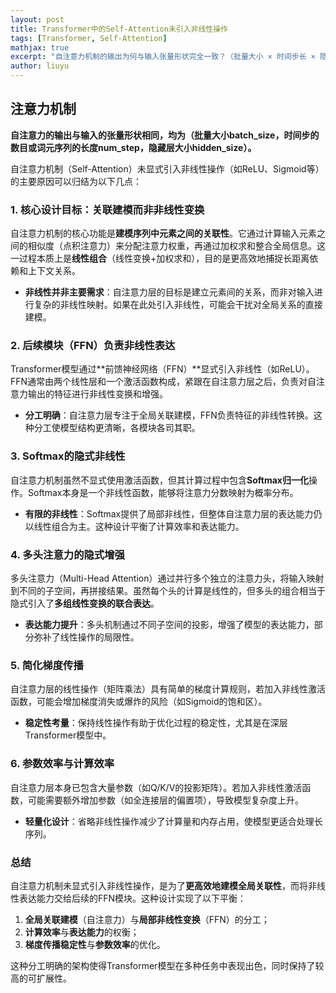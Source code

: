 ```yaml
---
layout: post
title: Transformer中的Self-Attention未引入非线性操作
tags: [Transformer, Self-Attention]
mathjax: true
excerpt: "自注意力机制的输出为何与输入张量形状完全一致？（批量大小 × 时间步长 × 隐藏层大小）本文聚焦 Transformer 中 Self-Attention 的结构特性，解析其未引入非线性操作的设计逻辑及对模型表达能力的影响。"
author: liuyu
---
```


## 注意力机制
**自注意力的输出与输入的张量形状相同，均为（批量大小batch_size，时间步的数目或词元序列的长度num_step，隐藏层大小hidden_size）。**

自注意力机制（Self-Attention）未显式引入非线性操作（如ReLU、Sigmoid等）的主要原因可以归结为以下几点：


### 1. **核心设计目标：关联建模而非非线性变换**
   自注意力机制的核心功能是**建模序列中元素之间的关联性**。它通过计算输入元素之间的相似度（点积注意力）来分配注意力权重，再通过加权求和整合全局信息。这一过程本质上是**线性组合**（线性变换+加权求和），目的是更高效地捕捉长距离依赖和上下文关系。  
   - **非线性并非主要需求**：自注意力层的目标是建立元素间的关系，而非对输入进行复杂的非线性映射。如果在此处引入非线性，可能会干扰对全局关系的直接建模。


### 2. **后续模块（FFN）负责非线性表达**
   Transformer模型通过**前馈神经网络（FFN）**显式引入非线性（如ReLU）。FFN通常由两个线性层和一个激活函数构成，紧跟在自注意力层之后，负责对自注意力输出的特征进行非线性变换和增强。  
   - **分工明确**：自注意力层专注于全局关联建模，FFN负责特征的非线性转换。这种分工使模型结构更清晰，各模块各司其职。


### 3. **Softmax的隐式非线性**
   自注意力机制虽然不显式使用激活函数，但其计算过程中包含**Softmax归一化**操作。Softmax本身是一个非线性函数，能够将注意力分数映射为概率分布。  
   - **有限的非线性**：Softmax提供了局部非线性，但整体自注意力层的表达能力仍以线性组合为主。这种设计平衡了计算效率和表达能力。


### 4. **多头注意力的隐式增强**
   多头注意力（Multi-Head Attention）通过并行多个独立的注意力头，将输入映射到不同的子空间，再拼接结果。虽然每个头的计算是线性的，但多头的组合相当于隐式引入了**多组线性变换的联合表达**。  
   - **表达能力提升**：多头机制通过不同子空间的投影，增强了模型的表达能力，部分弥补了线性操作的局限性。


### 5. **简化梯度传播**
   自注意力层的线性操作（矩阵乘法）具有简单的梯度计算规则，若加入非线性激活函数，可能会增加梯度消失或爆炸的风险（如Sigmoid的饱和区）。  
   - **稳定性考量**：保持线性操作有助于优化过程的稳定性，尤其是在深层Transformer模型中。


### 6. **参数效率与计算效率**
   自注意力层本身已包含大量参数（如Q/K/V的投影矩阵）。若加入非线性激活函数，可能需要额外增加参数（如全连接层的偏置项），导致模型复杂度上升。  
   - **轻量化设计**：省略非线性操作减少了计算量和内存占用，使模型更适合处理长序列。


### 总结
自注意力机制未显式引入非线性操作，是为了**更高效地建模全局关联性**，而将非线性表达能力交给后续的FFN模块。这种设计实现了以下平衡：
1. **全局关联建模**（自注意力）与**局部非线性变换**（FFN）的分工；
2. **计算效率**与**表达能力**的权衡；
3. **梯度传播稳定性**与**参数效率**的优化。

这种分工明确的架构使得Transformer模型在多种任务中表现出色，同时保持了较高的可扩展性。
